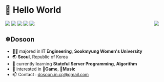 # 👋 Hello World
<img src="https://img.shields.io/badge/-C-A8B9CC?style=flat&logo=C&logoColor=white"> <img src="https://img.shields.io/badge/-C++-00599C?style=flat&logo=Cplusplus&logoColor=white"> <img src="https://img.shields.io/badge/-Python-3776AB?style=flat&logo=Python&logoColor=white"> <img src="https://img.shields.io/badge/-JAVA-007396?style=flat&logo=OpenJDK&logoColor=white"> <img src="https://img.shields.io/badge/-Android-3DDC84?style=flat&logo=Android&logoColor=white"> 
<img align='right' src="http://mazassumnida.wtf/api/v2/generate_badge?boj=dosoon_in_cp">
## ❄Dosoon
- 👩‍🎓 majored in **IT Engineering**, **Sookmyung Women's University**
- 🌏 **Seoul**, Republic of Korea
- 🌱 currently learning **Stateful Server Programming**, **Algorithm**
- 👀 interested in **👾Game**, **🎵Music**
- 📫 Contact : dosoon.in.cp@gmail.com

<!---
Dosoon/Dosoon is a ✨ special ✨ repository because its `README.md` (this file) appears on your GitHub profile.
You can click the Preview link to take a look at your changes.
--->
